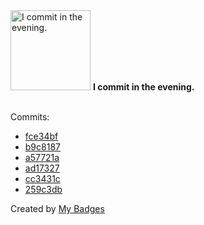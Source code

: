 <img src="https://my-badges.github.io/my-badges/evening-commits.png" alt="I commit in the evening." title="I commit in the evening." width="128">
<strong>I commit in the evening.</strong>
<br><br>

Commits:

- <a href="https://github.com/andrewjswan/CECRemote/commit/fce34bf3acb527f6e52035be1b2d7b6ee42e38d0">fce34bf</a>
- <a href="https://github.com/andrewjswan/CECRemote/commit/b9c8187915c0d7bb6f31ac50bb00d1191e152ac6">b9c8187</a>
- <a href="https://github.com/andrewjswan/esphome-config/commit/a57721acc6920fd57168f1e7f3e6164fa704e467">a57721a</a>
- <a href="https://github.com/andrewjswan/esphome-config/commit/ad17327c272e5e3508b2efc0b0588fc0b880ef28">ad17327</a>
- <a href="https://github.com/andrewjswan/esphome-config/commit/cc3431c0f07dcbb2eba4200960c2a227495f8f62">cc3431c</a>
- <a href="https://github.com/andrewjswan/mediaportal-grabber-test/commit/259c3db2db2a7ec9f4f4af2f38ff76d8e7fbdfcf">259c3db</a>


Created by <a href="https://github.com/my-badges/my-badges">My Badges</a>